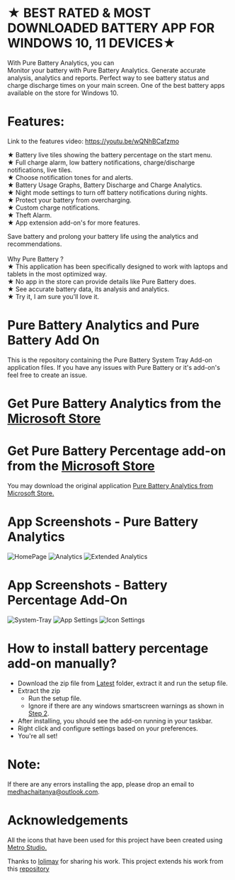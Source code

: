 # ★ BEST RATED & MOST DOWNLOADED BATTERY APP FOR WINDOWS 10, 11 DEVICES★
With Pure Battery Analytics, you can <br/>
Monitor your battery with Pure Battery Analytics. Generate accurate analysis, analytics and reports.
Perfect way to see battery status and charge discharge times on your main screen.
One of the best battery apps available on the store for Windows 10.

# Features: 
Link to the features video: https://youtu.be/wQNhBCafzmo

★ Battery live tiles showing the battery percentage on the start menu. <br/>
★ Full charge alarm, low battery notifications, charge/discharge notifications, live tiles. <br/>
★ Choose notification tones for and alerts. <br/>
★ Battery Usage Graphs, Battery Discharge and Charge Analytics.<br/>
★ Night mode settings to turn off battery notifications during nights. <br/>
★ Protect your battery from overcharging.<br/>
★ Custom charge notifications.<br/>
★ Theft Alarm. <br/>
★ App extension add-on's for more features.<br/>


Save battery and prolong your battery life using the analytics and recommendations.<br/>
<br/>
Why Pure Battery ?  <br/>
★ This application has been specifically designed to work with laptops and tablets in the most optimized way.<br/>
★ No app in the store can provide details like Pure Battery does. <br/>
★ See accurate battery data, its analysis and analytics.<br/>
★ Try it, I am sure you'll love it.<br/>

# Pure Battery Analytics and Pure Battery Add On 
This is the repository containing the Pure Battery System Tray Add-on application files. 
If you have any issues with Pure Battery or it's add-on's feel free to create an issue. 

# Get Pure Battery Analytics from the [Microsoft Store](https://apps.microsoft.com/store/detail/pure-battery-analytics/9NBLGGH4X4K3?hl=en-us&gl=us)

# Get Pure Battery Percentage add-on from the [Microsoft Store](https://www.microsoft.com/store/productId/9N3HDTNCF6Z8)


You may download the original application [Pure Battery Analytics from Microsoft Store.](https://www.microsoft.com/en-us/p/pure-battery-analytics/9nblggh4x4k3?activetab=pivot:overviewtab)
# App Screenshots - Pure Battery Analytics
![HomePage](https://github.com/medhachaitanya/PureBatteryAddOnSetup/blob/master/Screenshots/Screenshot%202023-06-01%20184236_dell-xps15-front.png)
![Analytics](https://github.com/medhachaitanya/PureBatteryAddOnSetup/blob/master/Screenshots/Screenshot%202023-06-01%20184250_dell-xps15-front.png)
![Extended Analytics](https://github.com/medhachaitanya/PureBatteryAddOnSetup/blob/master/Screenshots/Screenshot%202023-06-01%20173519.png)

# App Screenshots - Battery Percentage Add-On
![System-Tray](https://github.com/medhachaitanya/PureBatteryAddOnSetup/blob/master/Screenshots/Screenshot%202023-05-11%20231018.png)
![App Settings](https://github.com/medhachaitanya/PureBatteryAddOnSetup/blob/master/Screenshots/Screenshot%202023-06-01%20170515.png)
![Icon Settings](https://github.com/medhachaitanya/PureBatteryAddOnSetup/blob/master/Screenshots/Screenshot%202023-06-01%20170547.png)

# How to install battery percentage add-on manually?

* Download the zip file from [Latest](https://github.com/medhachaitanya/PureBatteryAddOnSetup/tree/master/Latest) folder, extract it and run the setup file.  
* Extract the zip
  * Run the setup file.
  * Ignore if there are any windows smartscreen warnings as shown in [Step 2](https://github.com/medhachaitanya/PureBatteryAddOnSetup/blob/master/Step%202_%20Very%20Imp%20-%20Read%20and%20Understand.png).
* After installing, you should see the add-on running in your taskbar.
* Right click and configure settings based on your preferences.
* You're all set!


# Note:
If there are any errors installing the app, please drop an email to medhachaitanya@outlook.com.

# Acknowledgements
All the icons that have been used for this project have been created using [Metro Studio.](https://www.syncfusion.com/downloads/metrostudio)


Thanks to [lolimay](https://github.com/lolimay) for sharing his work.
This project extends his work from this [repository](https://github.com/lolimay/PercentageBatteryIcon)
